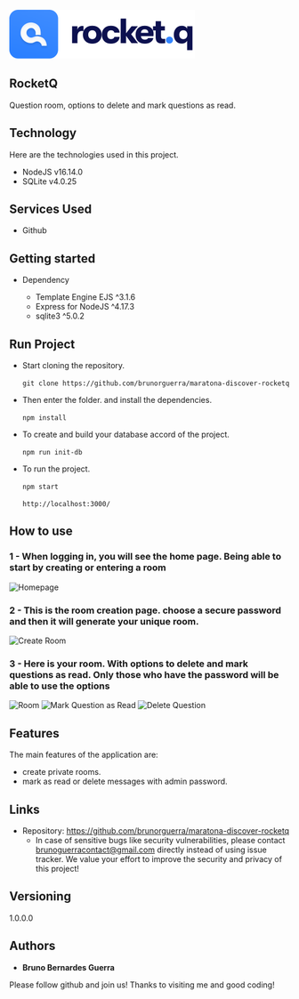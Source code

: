 ![Logo of the project](./public/assets/logo.svg)

## RocketQ

Question room, options to delete and mark questions as read.

## Technology

Here are the technologies used in this project.

- NodeJS v16.14.0
- SQLite v4.0.25

## Services Used

- Github

## Getting started

- Dependency

  - Template Engine EJS ^3.1.6
  - Express for NodeJS ^4.17.3
  - sqlite3 ^5.0.2

## Run Project

- Start cloning the repository.

  `git clone https://github.com/brunorguerra/maratona-discover-rocketq`

- Then enter the folder. and install the dependencies.

  `npm install`

- To create and build your database accord of the project.

  `npm run init-db`

- To run the project.

  `npm start`
    
  ```http://localhost:3000/```

## How to use

### 1 - When logging in, you will see the home page. Being able to start by creating or entering a room

![Homepage](./readme_images/home-application.png)

### 2 - This is the room creation page. choose a secure password and then it will generate your unique room.

![Create Room](./readme_images/createRoom-application.png)

### 3 - Here is your room. With options to delete and mark questions as read. Only those who have the password will be able to use the options

![Room](./readme_images/room-application.png)
![Mark Question as Read](./readme_images/readQuestion-application.png)
![Delete Question](./readme_images/deleteQuestion-application.png)

## Features

The main features of the application are:

- create private rooms.
- mark as read or delete messages with admin password.

## Links

- Repository: https://github.com/brunorguerra/maratona-discover-rocketq
  - In case of sensitive bugs like security vulnerabilities, please contact
    brunoguerracontact@gmail.com directly instead of using issue tracker. We value your effort
    to improve the security and privacy of this project!

## Versioning

1.0.0.0

## Authors

- **Bruno Bernardes Guerra**

Please follow github and join us!
Thanks to visiting me and good coding!
